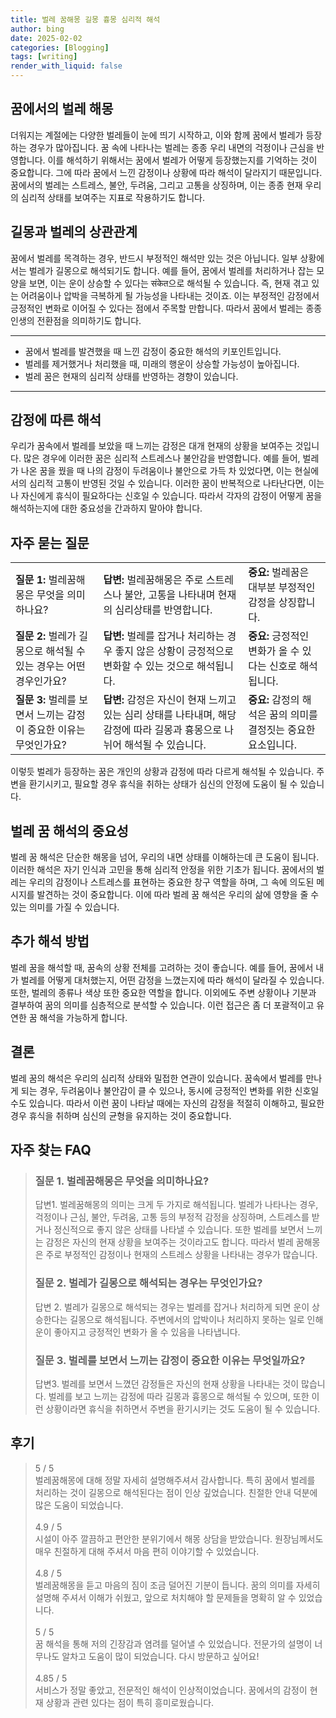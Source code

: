 ```yaml
---
title: 벌레 꿈해몽 길몽 흉몽 심리적 해석
author: bing
date: 2025-02-02
categories: [Blogging]
tags: [writing]
render_with_liquid: false
---
```



<h2 id='꿈에서의 벌레 해몽'>꿈에서의 벌레 해몽</h2>

<p>더워지는 계절에는 다양한 벌레들이 눈에 띄기 시작하고, 이와 함께 꿈에서 벌레가 등장하는 경우가 많아집니다. 꿈 속에 나타나는 벌레는 종종 우리 내면의 걱정이나 근심을 반영합니다. 이를 해석하기 위해서는 꿈에서 벌레가 어떻게 등장했는지를 기억하는 것이 중요합니다. 그에 따라 꿈에서 느낀 감정이나 상황에 따라 해석이 달라지기 때문입니다. 꿈에서의 벌레는 스트레스, 불안, 두려움, 그리고 고통을 상징하며, 이는 종종 현재 우리의 심리적 상태를 보여주는 지표로 작용하기도 합니다.</p>

<h2 id='길몽과 벌레의 상관관계'>길몽과 벌레의 상관관계</h2>

<p>꿈에서 벌레를 목격하는 경우, 반드시 부정적인 해석만 있는 것은 아닙니다. 일부 상황에서는 벌레가 길몽으로 해석되기도 합니다. 예를 들어, 꿈에서 벌레를 처리하거나 잡는 모양을 보면, 이는 운이 상승할 수 있다는 संकेत으로 해석될 수 있습니다. 즉, 현재 겪고 있는 어려움이나 압박을 극복하게 될 가능성을 나타내는 것이죠. 이는 부정적인 감정에서 긍정적인 변화로 이어질 수 있다는 점에서 주목할 만합니다. 따라서 꿈에서 벌레는 종종 인생의 전환점을 의미하기도 합니다.</p>

<hr />

<ul>
    <li>꿈에서 벌레를 발견했을 때 느낀 감정이 중요한 해석의 키포인트입니다.</li>
    <li>벌레를 제거했거나 처리했을 때, 미래의 행운이 상승할 가능성이 높아집니다.</li>
    <li>벌레 꿈은 현재의 심리적 상태를 반영하는 경향이 있습니다.</li>
</ul>

<hr />

<h2 id='감정에 따른 해석'>감정에 따른 해석</h2>

<p>우리가 꿈속에서 벌레를 보았을 때 느끼는 감정은 대개 현재의 상황을 보여주는 것입니다. 많은 경우에 이러한 꿈은 심리적 스트레스나 불안감을 반영합니다. 예를 들어, 벌레가 나온 꿈을 꿨을 때 나의 감정이 두려움이나 불안으로 가득 차 있었다면, 이는 현실에서의 심리적 고통이 반영된 것일 수 있습니다. 이러한 꿈이 반복적으로 나타난다면, 이는 나 자신에게 휴식이 필요하다는 신호일 수 있습니다. 따라서 각자의 감정이 어떻게 꿈을 해석하는지에 대한 중요성을 간과하지 말아야 합니다.</p>

<h2 id='자주 묻는 질문'>자주 묻는 질문</h2>

<table>
    <tr>
        <td><b>질문 1:</b> 벌레꿈해몽은 무엇을 의미하나요?</td>
        <td><b>답변:</b> 벌레꿈해몽은 주로 스트레스나 불안, 고통을 나타내며 현재의 심리상태를 반영합니다.</td>
        <td><b>중요:</b> 벌레꿈은 대부분 부정적인 감정을 상징합니다.</td>
    </tr>
    <tr>
        <td><b>질문 2:</b> 벌레가 길몽으로 해석될 수 있는 경우는 어떤 경우인가요?</td>
        <td><b>답변:</b> 벌레를 잡거나 처리하는 경우 좋지 않은 상황이 긍정적으로 변화할 수 있는 것으로 해석됩니다.</td>
        <td><b>중요:</b> 긍정적인 변화가 올 수 있다는 신호로 해석됩니다.</td>
    </tr>
    <tr>
        <td><b>질문 3:</b> 벌레를 보면서 느끼는 감정이 중요한 이유는 무엇인가요?</td>
        <td><b>답변:</b> 감정은 자신이 현재 느끼고 있는 심리 상태를 나타내며, 해당 감정에 따라 길몽과 흉몽으로 나뉘어 해석될 수 있습니다.</td>
        <td><b>중요:</b> 감정의 해석은 꿈의 의미를 결정짓는 중요한 요소입니다.</td>
    </tr>
</table>

<p>이렇듯 벌레가 등장하는 꿈은 개인의 상황과 감정에 따라 다르게 해석될 수 있습니다. 주변을 환기시키고, 필요할 경우 휴식을 취하는 상태가 심신의 안정에 도움이 될 수 있습니다.</p>

<h2 id='벌레 꿈 해석의 중요성'>벌레 꿈 해석의 중요성</h2>

<p>벌레 꿈 해석은 단순한 해몽을 넘어, 우리의 내면 상태를 이해하는데 큰 도움이 됩니다. 이러한 해석은 자기 인식과 고민을 통해 심리적 안정을 위한 기초가 됩니다. 꿈에서의 벌레는 우리의 감정이나 스트레스를 표현하는 중요한 창구 역할을 하며, 그 속에 의도된 메시지를 발견하는 것이 중요합니다. 이에 따라 벌레 꿈 해석은 우리의 삶에 영향을 줄 수 있는 의미를 가질 수 있습니다.</p>

<h2 id='추가 해석 방법'>추가 해석 방법</h2>

<p>벌레 꿈을 해석할 때, 꿈속의 상황 전체를 고려하는 것이 좋습니다. 예를 들어, 꿈에서 내가 벌레를 어떻게 대처했는지, 어떤 감정을 느꼈는지에 따라 해석이 달라질 수 있습니다. 또한, 벌레의 종류나 색상 또한 중요한 역할을 합니다. 이외에도 주변 상황이나 기분과 결부하여 꿈의 의미를 심층적으로 분석할 수 있습니다. 이런 접근은 좀 더 포괄적이고 유연한 꿈 해석을 가능하게 합니다.</p>

<h2 id='결론'>결론</h2>

<p>벌레 꿈의 해석은 우리의 심리적 상태와 밀접한 연관이 있습니다. 꿈속에서 벌레를 만나게 되는 경우, 두려움이나 불안감이 클 수 있으나, 동시에 긍정적인 변화를 위한 신호일 수도 있습니다. 따라서 이런 꿈이 나타날 때에는 자신의 감정을 적절히 이해하고, 필요한 경우 휴식을 취하며 심신의 균형을 유지하는 것이 중요합니다.</p>


<h2 id='자주_찾는_FAQ'>자주 찾는 FAQ</h2>
<div itemscope="" itemtype="https://schema.org/FAQPage"> 
<blockquote> 
<div itemscope="" itemprop="mainEntity" itemtype="https://schema.org/Question"> 
<h3 itemprop="name">질문 1. 벌레꿈해몽은 무엇을 의미하나요?</h3> 
<div itemscope="" itemprop="acceptedAnswer" itemtype="https://schema.org/Answer"> 
<span itemprop="text"> 
<p>답변1. 벌레꿈해몽의 의미는 크게 두 가지로 해석됩니다. 벌레가 나타나는 경우, 걱정이나 근심, 불안, 두려움, 고통 등의 부정적 감정을 상징하며, 스트레스를 받거나 정신적으로 좋지 않은 상태를 나타낼 수 있습니다. 또한 벌레를 보면서 느끼는 감정은 자신의 현재 상황을 보여주는 것이라고도 합니다. 따라서 벌레 꿈해몽은 주로 부정적인 감정이나 현재의 스트레스 상황을 나타내는 경우가 많습니다.</p> 
</span> 
</div> 
</div> 

<div itemscope="" itemprop="mainEntity" itemtype="https://schema.org/Question"> 
<h3 itemprop="name">질문 2. 벌레가 길몽으로 해석되는 경우는 무엇인가요?</h3> 
<div itemscope="" itemprop="acceptedAnswer" itemtype="https://schema.org/Answer"> 
<span itemprop="text"> 
<p>답변 2. 벌레가 길몽으로 해석되는 경우는 벌레를 잡거나 처리하게 되면 운이 상승한다는 길몽으로 해석됩니다. 주변에서의 압박이나 처리하지 못하는 일로 인해 운이 좋아지고 긍정적인 변화가 올 수 있음을 나타냅니다.</p> 
</span> 
</div> 
</div> 

<div itemscope="" itemprop="mainEntity" itemtype="https://schema.org/Question"> 
<h3 itemprop="name">질문 3. 벌레를 보면서 느끼는 감정이 중요한 이유는 무엇일까요?</h3> 
<div itemscope="" itemprop="acceptedAnswer" itemtype="https://schema.org/Answer"> 
<span itemprop="text"> 
<p>답변3. 벌레를 보면서 느꼈던 감정들은 자신의 현재 상황을 나타내는 것이 많습니다. 벌레를 보고 느끼는 감정에 따라 길몽과 흉몽으로 해석될 수 있으며, 또한 이런 상황이라면 휴식을 취하면서 주변을 환기시키는 것도 도움이 될 수 있습니다.</p> 
</span> 
</div> 
</div> 
</blockquote> 
</div>
<h2 id='후기'>후기</h2>
<div itemscope itemtype="https://schema.org/Product">
  <blockquote>
  <div itemprop="review" itemscope itemtype="https://schema.org/Review">
      <div itemprop="reviewRating" itemscope itemtype="https://schema.org/Rating"> <span itemprop="ratingValue">5</span> / <span itemprop="bestRating">5</span> </div>
      <span itemprop="reviewBody">벌레꿈해몽에 대해 정말 자세히 설명해주셔서 감사합니다. 특히 꿈에서 벌레를 처리하는 것이 길몽으로 해석된다는 점이 인상 깊었습니다. 친절한 안내 덕분에 많은 도움이 되었습니다.</span>
  </div>
  <br>
  <div itemprop="review" itemscope itemtype="https://schema.org/Review">
      <div itemprop="reviewRating" itemscope itemtype="https://schema.org/Rating"> <span itemprop="ratingValue">4.9</span> / <span itemprop="bestRating">5</span> </div>
      <span itemprop="reviewBody">시설이 아주 깔끔하고 편안한 분위기에서 해몽 상담을 받았습니다. 원장님께서도 매우 친절하게 대해 주셔서 마음 편히 이야기할 수 있었습니다.</span>
  </div>
  <br>
  <div itemprop="review" itemscope itemtype="https://schema.org/Review">
      <div itemprop="reviewRating" itemscope itemtype="https://schema.org/Rating"> <span itemprop="ratingValue">4.8</span> / <span itemprop="bestRating">5</span> </div>
      <span itemprop="reviewBody">벌레꿈해몽을 듣고 마음의 짐이 조금 덜어진 기분이 듭니다. 꿈의 의미를 자세히 설명해 주셔서 이해가 쉬웠고, 앞으로 처치해야 할 문제들을 명확히 알 수 있었습니다.</span>
  </div>
  <br>
  <div itemprop="review" itemscope itemtype="https://schema.org/Review">
      <div itemprop="reviewRating" itemscope itemtype="https://schema.org/Rating"> <span itemprop="ratingValue">5</span> / <span itemprop="bestRating">5</span> </div>
      <span itemprop="reviewBody">꿈 해석을 통해 저의 긴장감과 염려를 덜어낼 수 있었습니다. 전문가의 설명이 너무나도 알차고 도움이 많이 되었습니다. 다시 방문하고 싶어요!</span>
  </div>
  <br>
  <div itemprop="review" itemscope itemtype="https://schema.org/Review">
      <div itemprop="reviewRating" itemscope itemtype="https://schema.org/Rating"> <span itemprop="ratingValue">4.85</span> / <span itemprop="bestRating">5</span> </div>
      <span itemprop="reviewBody">서비스가 정말 좋았고, 전문적인 해석이 인상적이었습니다. 꿈에서의 감정이 현재 상황과 관련 있다는 점이 특히 흥미로웠습니다.</span>
  </div>
  </blockquote>
</div>
